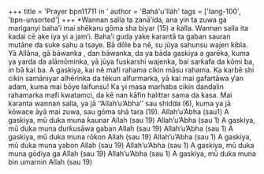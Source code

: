 +++
title = 'Prayer bpn11711 in '
author = 'Bahá'u'lláh'
tags = ['lang-100', 'bpn-unsorted']
+++
*Wannan salla ta zanā’ida, ana yin ta zuwa ga mariganyi baha’i mai shēkaru gōma sha biyar (15) a ƙalla. Wannan salla ita ƙadai cē ake iya yi a jam’i. Baha’i guda yake karantā ta gaban sauran mutāne da suke sahu a tsaye. Bā dōle ba nē, su jūya sahunsu wajen ƙibla.
Yā Allāna, gā bāwanka , ɗan bāwanka, da ya bāda gaskiya a garēka, kuma ya yarda da alāmōminka, yā jūya fuskarshi wajenka, bai sarƙafa da kōmi ba, in bā kai ba. 
A gaskiya, kai nē mafi rahama cikin māsu rahama. Ka karɓē shi cikin samāniyar alhērinka da tēkun alfurmarka, yā kai mai gafartāwa ƴan adam, kuma mai ɓōye laifunsu! Ka yi masa marhaba cikin dandalin rahamarka mafi kwatamci, da kē nan kāfin halittar sama da ƙasa.
Mai karanta wannan salla, ya jā ‘’Allah’u’Abha’’ sau shidda (6), kuma ya jā kōwace āyā mai zuwa, sau gōma shā tara (19).
Allah’u’Abha (sau1)
A gaskiya, mū duka muna ƙaunar Allah (sau 19)
Allah’u’Abha (sau 1)
A gaskiya, mū duka muna durƙusāwa gaban Allah (sau 19)
Allah’u’Abha (sau 1)
A gaskiya, mū duka muna rōƙon Allah (sau 19)
Allah’u’Abha (sau 1)
A gaskiya, mū duka muna yabon Allah (sau 19)
Allah’u’Abha (sau 1)
A gaskiya, mū duka muna gōdiya ga Allah (sau 19)
Allah’u’Abha (sau 1)
A gaskiya, mū duka muna bin umarnin Allah (sau 19)
